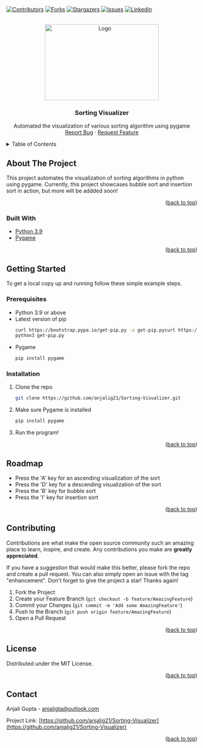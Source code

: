 <div id="top"></div>
<!--
*** Thanks for checking out the Best-README-Template. If you have a suggestion
*** that would make this better, please fork the repo and create a pull request
*** or simply open an issue with the tag "enhancement".
*** Don't forget to give the project a star!
*** Thanks again! Now go create something AMAZING! :D
-->



<!-- PROJECT SHIELDS -->
<!--
*** I'm using markdown "reference style" links for readability.
*** Reference links are enclosed in brackets [ ] instead of parentheses ( ).
*** See the bottom of this document for the declaration of the reference variables
*** for contributors-url, forks-url, etc. This is an optional, concise syntax you may use.
*** https://www.markdownguide.org/basic-syntax/#reference-style-links
-->
[![Contributors][contributors-shield]][contributors-url]
[![Forks][forks-shield]][forks-url]
[![Stargazers][stars-shield]][stars-url]
[![Issues][issues-shield]][issues-url]
[![LinkedIn][linkedin-shield]][linkedin-url]



<!-- PROJECT LOGO -->
<br />
<div align="center">
  <a href="https://github.com/anjalig21/Sorting-Visualizer">
    <img src="images/sort.gif" alt="Logo" width="300" height="200">
  </a>

<h3 align="center">Sorting Visualizer</h3>

  <p align="center">
    Automated the visualization of various sorting algorithm using pygame
    <br />
    <a href="https://github.com/anjalig21/Sorting-Visualizer/issues">Report Bug</a>
    ·
    <a href="https://github.com/anjalig21/Sorting-Visualizer/issues">Request Feature</a>
  </p>
</div>



<!-- TABLE OF CONTENTS -->
<details>
  <summary>Table of Contents</summary>
  <ol>
    <li>
      <a href="#about-the-project">About The Project</a>
      <ul>
        <li><a href="#built-with">Built With</a></li>
      </ul>
    </li>
    <li>
      <a href="#getting-started">Getting Started</a>
      <ul>
        <li><a href="#prerequisites">Prerequisites</a></li>
        <li><a href="#installation">Installation</a></li>
      </ul>
    </li>
    <li><a href="#roadmap">Roadmap</a></li>
    <li><a href="#contributing">Contributing</a></li>
    <li><a href="#license">License</a></li>
    <li><a href="#contact">Contact</a></li>
  </ol>
</details>



<!-- ABOUT THE PROJECT -->
## About The Project

This project automates the visualization of sorting algorithms in python using pygame. Currently, this project showcases bubble sort and insertion sort in action, but more will be addded soon!

<p align="right">(<a href="#top">back to top</a>)</p>



### Built With

* [Python 3.9](https://www.python.org/downloads/)
* [Pygame](https://www.pygame.org/download.shtml)

<p align="right">(<a href="#top">back to top</a>)</p>


<!-- GETTING STARTED -->
## Getting Started

To get a local copy up and running follow these simple example steps.

### Prerequisites

* Python 3.9 or above
* Latest version of pip
    ```sh
    curl https://bootstrap.pypa.io/get-pip.py -o get-pip.pycurl https://bootstrap.pypa.io/get-pip.py -o get-pip.py
    python3 get-pip.py
    ```
* Pygame
    ```sh
    pip install pygame
    ```

### Installation

1. Clone the repo
   ```sh
   git clone https://github.com/anjalig21/Sorting-Visualizer.git
   ```
2. Make sure Pygame is installed
   ```sh
   pip install pygame
   ```
3. Run the program!

<p align="right">(<a href="#top">back to top</a>)</p>


<!-- ROADMAP -->
## Roadmap

- Press the 'A' key for an ascending visualization of the sort
- Press the 'D' key for a descending visualization of the sort
- Press the 'B' key for bubble sort
- Press the 'I' key for insertion sort

<p align="right">(<a href="#top">back to top</a>)</p>



<!-- CONTRIBUTING -->
## Contributing

Contributions are what make the open source community such an amazing place to learn, inspire, and create. Any contributions you make are **greatly appreciated**.

If you have a suggestion that would make this better, please fork the repo and create a pull request. You can also simply open an issue with the tag "enhancement".
Don't forget to give the project a star! Thanks again!

1. Fork the Project
2. Create your Feature Branch (`git checkout -b feature/AmazingFeature`)
3. Commit your Changes (`git commit -m 'Add some AmazingFeature'`)
4. Push to the Branch (`git push origin feature/AmazingFeature`)
5. Open a Pull Request

<p align="right">(<a href="#top">back to top</a>)</p>

<!-- LICENSE -->
## License

Distributed under the MIT License.

<p align="right">(<a href="#top">back to top</a>)</p>

<!-- CONTACT -->
## Contact

Anjali Gupta - anjaligta@outlook.com

Project Link: [https://github.com/anjalig21/Sorting-Visualizer](https://github.com/anjalig21/Sorting-Visualizer)

<p align="right">(<a href="#top">back to top</a>)</p>

<!-- MARKDOWN LINKS & IMAGES -->
<!-- https://www.markdownguide.org/basic-syntax/#reference-style-links -->
[contributors-shield]: https://img.shields.io/github/contributors/anjalig21/Sorting-Visualizer.svg?style=for-the-badge
[contributors-url]: https://github.com/anjalig21/Sorting-Visualizer/graphs/contributors
[forks-shield]: https://img.shields.io/github/forks/anjalig21/Sorting-Visualizer.svg?style=for-the-badge
[forks-url]: https://github.com/anjalig21/Sorting-Visualizer/network/members
[stars-shield]: https://img.shields.io/github/stars/anjalig21/Sorting-Visualizer.svg?style=for-the-badge
[stars-url]: https://github.com/anjalig21/Sorting-Visualizer/stargazers
[issues-shield]: https://img.shields.io/github/issues/anjalig21/Sorting-Visualizer.svg?style=for-the-badge
[issues-url]: https://github.com/anjalig21/Sorting-Visualizer/issues
[license-shield]: https://img.shields.io/github/license/anjalig21/Sorting-Visualizer.svg?style=for-the-badge
[license-url]: https://github.com/anjalig21/Sorting-Visualizer/blob/master/LICENSE.txt
[linkedin-shield]: https://img.shields.io/badge/-LinkedIn-black.svg?style=for-the-badge&logo=linkedin&colorB=555
[linkedin-url]: https://linkedin.com/in/anjali-gupta21
[product-screenshot]: images/screenshot.png
